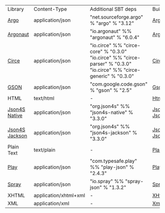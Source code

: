 <table class="code table table-bordered">
<tr>
    <td>Library</td>
    <td>Content-Type</td>
    <td>Additional SBT deps</td>
    <td>Builder ```Object```</td>
</tr>
<tr>
    <td><a target="_top" href="http://argo.sourceforge.net/">Argo</a></td>
    <td>application/json</td>
    <td>"net.sourceforge.argo" % "argo" % "3.12"</td>
    <td><a data-toggle="tooltip" href="#" title="io.fintrospect.formats.json.Argo">Argo</a></td>
</tr>
<tr>
    <td><a target="_top" href="http://argonaut.io/">Argonaut</a></td>
    <td>application/json</td>
    <td>"io.argonaut" %% "argonaut" % "6.0.4"</td>
    <td><a data-toggle="tooltip" href="#" title="io.fintrospect.formats.json.Argonaut">Argonaut</a></td>
</tr>
<tr>
    <td><a target="_top" href="https://github.com/travisbrown/circe">Circe</a></td>
    <td>application/json</td>
    <td>"io.circe" %% "circe-core" % "0.3.0"<br/>"io.circe" %% "circe-parser" % "0.3.0"<br/>"io.circe" %% "circe-generic" % "0.3.0" </td>
    <td><a data-toggle="tooltip" href="#" title="io.fintrospect.formats.json.Circe">Circe</a></td>
</tr>
<tr>
    <td><a target="_top" href="https://github.com/google/gson">GSON</a></td>
    <td>application/json</td>
    <td>"com.google.code.gson" % "gson" % "2.5"</td>
    <td><a data-toggle="tooltip" href="#" title="io.fintrospect.formats.json.Gson">Gson</a></td>
</tr>
<tr>
    <td>HTML</td>
    <td>text/html</td>
    <td>-</td>
    <td><a data-toggle="tooltip" href="#" title="io.fintrospect.formats.Html">Html</a></td>
</tr>
<tr>
    <td><a target="_top" href="http://json4s.org/">Json4S Native</a></td>
    <td>application/json</td>
    <td>"org.json4s" %% "json4s-native" % "3.3.0"</td>
    <td><a data-toggle="tooltip" href="#" title="io.fintrospect.formats.json.Json4s.Native">Json4s.Native</a>
    <br/>
    <a data-toggle="tooltip" href="#" title="io.fintrospect.formats.json.Json4s.NativeDoubleMode">Json4s.NativeDoubleMode</a></td>
</tr>
<tr>
    <td><a target="_top" href="http://json4s.org/">Json4S Jackson</a> </td>
    <td>application/json</td>
    <td>"org.json4s" %% "json4s-jackson" % "3.3.0"</td>
    <td>
    <a data-toggle="tooltip" href="#" title="io.fintrospect.formats.json.Json4s.Jackson">Json4s.Jackson</a>
    <br/>
    <a data-toggle="tooltip" href="#" title="io.fintrospect.formats.json.Json4s.JacksonDoubleMode">Json4s.JacksonDoubleMode</a></td>
</tr>
<tr>
    <td>Plain Text</td>
    <td>text/plain</td>
    <td>-</td>
    <td><a data-toggle="tooltip" href="#" title="io.fintrospect.formats.PlainText">PlainText</a></td>
</tr>
<tr>
    <td><a target="_top" href="https://www.playframework.com">Play</a></td>
    <td>application/json</td>
    <td>"com.typesafe.play" %% "play-json" % "2.4.3"</td>
    <td><a data-toggle="tooltip" href="#" title="io.fintrospect.formats.json.Play">Play</a></td>
</tr>
<tr>
    <td><a target="_top" href="https://github.com/spray/spray-json">Spray</a></td>
    <td>application/json</td>
    <td>"io.spray" %% "spray-json" % "1.3.2"</td>
    <td><a data-toggle="tooltip" href="#" title="io.fintrospect.formats.json.Spray">Spray</a></td>
</tr>
<tr>
    <td>XHTML</td>
    <td>application/xhtml+xml</td>
    <td>-</td>
    <td><a data-toggle="tooltip" href="#" title="io.fintrospect.formats.XHtml">XHtml</atd>
</tr>
<tr>
    <td>XML</td>
    <td>application/xml</td>
    <td>-</td>
    <td><a data-toggle="tooltip" href="#" title="io.fintrospect.formats.Xml">Xml</a></td>
</tr>
</table>
